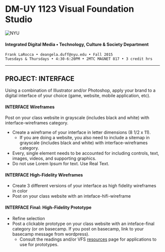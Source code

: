 # DM-UY 1123 Visual Foundation Studio

![NYU](http://ws2.polishedsolid.com/de/nyu_soe_logo.png)
#### Integrated Digital Media • Technology, Culture & Society Department 

    Frank LaRocca • deangela.duff@nyu.edu • Fall 2015 
    Tuesdays & Thursdays • 4:30-6:20PM • 2MTC MAGNET 817 • 3 credit hrs

---


## PROJECT: INTERFACE
Using a combination of Illustrator and/or Photoshop, apply your brand to a digital interface of your choice (game, website, mobile application, etc).

#### INTERFACE Wireframes    
Post on your class website in grayscale (includes black and white) with interface-wireframes category. 
* Create a wireframe of your interface in letter dimensions (8 1/2 x 11). 
  * If you are doing a website, you also need to include a sitemap in grayscale (includes black and white) with interface-wireframes category. 
* Every, single element needs to be accounted for including controls, text, images, videos, and supporting graphics. 
* Do not use Lorem Ipsum for text. Use Real Text.

#### INTERFACE High-Fidelity Wireframes  
* Create 3 different versions of your interface as high fidelity wireframes in color
* Post on your class website with an inteface-hifi-wireframe

#### INTERFACE Final: High-Fidelity Prototype 
* Refine selection
* Post a clickable prototype on your class website with an inteface-final category (or on basecamp. If you post on basecamp, link to your basecamp message from wordpress).
  * Consult the readings and/or VFS <a href="../dm1123_vfs_recommended_resources.md">resources</a> page for applications to use for prototypes.




